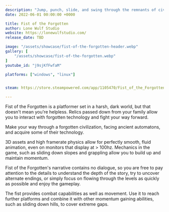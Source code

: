 ```yaml
---
description: "Jump, punch, slide, and swing through the remnants of civilizations, facing powerful bosses to unlock new movement and combat abilities for your giant, mechanical fist as you seek out the remnants of humankind."
date: 2022-06-01 00:00:00 +0000

title: Fist of the Forgotten
author: Lone Wulf Studio
website: https://lonewulfstudio.com/
release_date: TBD

image: "/assets/showcase/fist-of-the-forgotten-header.webp"
gallery: [
	"/assets/showcase/fist-of-the-forgotten.webp"
]
youtube_id: "j9sjKfFwfaM"

platforms: ["windows", "linux"]


steam: https://store.steampowered.com/app/1105470/Fist_of_the_Forgotten/

---
```


<p>Fist of the Forgotten is a platformer set in a harsh, dark world, but that doesn't mean you're helpless. Relics passed down from your family allow you to interact with forgotten technology and fight your way forward.</p>
<p>Make your way through a forgotten civilization, facing ancient automatons, and acquire some of their technology.</p>
<p>3D assets and high framerate physics allow for perfectly smooth, fluid animation, even on monitors that display at > 100hz. Mechanics in the game, such as sliding down slopes and grappling allow you to build up and maintain momentum.</p>
<p>Fist of the Forgotten's narrative contains no dialogue, so you are free to pay attention to the details to understand the depth of the story, try to uncover alternate endings, or simply focus on flowing through the levels as quickly as possible and enjoy the gameplay.</p>
<p>The fist provides combat capabilities as well as movement. Use it to reach further platforms and combine it with other momentum gaining abilities, such as sliding down hills, to cover extreme gaps.</p>
